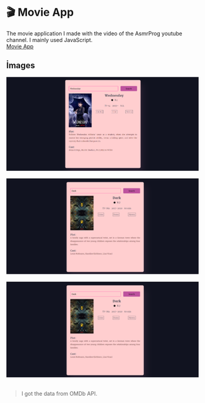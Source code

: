 # :clapper: Movie App

The movie application I made with the video of the AsmrProg youtube channel. I mainly used JavaScript.<br>
<a href="">Movie App</a>

## İmages
<img src="images/1.png"><br><br>
<img src="images/2.png"><br><br>
<img src="images/2.png"><br><br>

> I got the data from OMDb API.